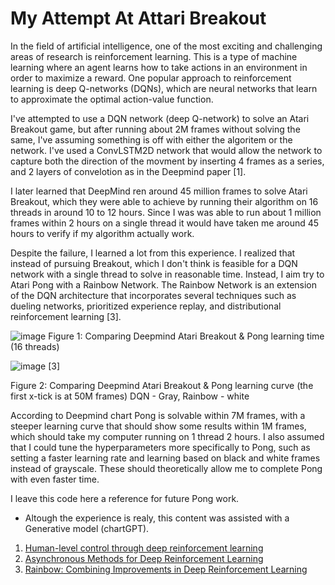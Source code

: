 # My Attempt At Attari Breakout
In the field of artificial intelligence, one of the most exciting and challenging areas of research is reinforcement learning. This is a type of machine learning where an agent learns how to take actions in an environment in order to maximize a reward. One popular approach to reinforcement learning is deep Q-networks (DQNs), which are neural networks that learn to approximate the optimal action-value function.

I've attempted to use a DQN network (deep Q-network) to solve an Atari Breakout game, but after running about 2M frames without solving the same, I've assuming something is off with either the algoritem or the network. I've used a ConvLSTM2D network that would allow the network to capture both the direction of the movment by inserting 4 frames as a series, and 2 layers of convelotion as in the Deepmind paper [1]. 
 
I later learned that DeepMind ren around 45 million frames to solve Atari Breakout, which they were able to achieve by running their algorithm on 16 threads in around 10 to 12 hours. Since I was was able to run about 1 million frames within 2 hours on a single thread it would have taken me around 45 hours to verify if my algorithm actually work.

Despite the failure, I learned a lot from this experience. I realized that instead of pursuing Breakout, which I don't think is feasible for a DQN network with a single thread to solve in reasonable time. Instead, I aim try to Atari Pong with a Rainbow Network. The Rainbow Network is an extension of the DQN architecture that incorporates several techniques such as dueling networks, prioritized experience replay, and distributional reinforcement learning [3].

![image](https://user-images.githubusercontent.com/29729128/235302351-e887aad8-4aef-4c55-ac4e-96242051947d.png)
Figure 1: Comparing Deepmind Atari Breakout & Pong learning time (16 threads)


![image](https://user-images.githubusercontent.com/29729128/235301809-0e869d3d-7a83-4464-9708-4918f8a6fa08.png) [3]

Figure 2: Comparing Deepmind Atari Breakout & Pong learning curve (the first x-tick is at 50M frames) DQN - Gray, Rainbow - white

According to Deepmind chart Pong is solvable within 7M frames, with a steeper learning curve that should show some results within 1M frames, which should take my computer running on 1 thread 2 hours. I also assumed that I could tune the hyperparameters more specifically to Pong, such as setting a faster learning rate and learning based on black and white frames instead of grayscale. These should theoretically allow me to complete Pong with even faster time.

I leave this code here a reference for future Pong work.
* Altough the experience is realy, this content was assisted with a Generative model (chartGPT).

1. [Human-level control through deep reinforcement
learning](https://storage.googleapis.com/deepmind-media/dqn/DQNNaturePaper.pdf)
2. [Asynchronous Methods for Deep Reinforcement Learning
](https://arxiv.org/pdf/1602.01783.pdf)
3. [Rainbow: Combining Improvements in Deep Reinforcement Learning
](https://arxiv.org/pdf/1710.02298.pdf)
